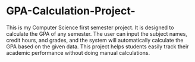 # GPA-Calculation-Project-
This is my Computer Science first semester project. It is designed to calculate the GPA of any semester. The user can input the subject names, credit hours, and grades, and the system will automatically calculate the GPA based on the given data. This project helps students easily track their academic performance without doing manual calculations.
